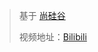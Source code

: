
> 基于 [尚硅谷](https://gitee.com/jch1011/vue3_communication) 
>
> 视频地址：[Bilibili](https://www.bilibili.com/video/BV1Xh411V7b5?p=2&vd_source=929b0281e14d9458ef959e97cc46c19a)
> 


